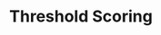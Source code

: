 ---
title: Threshold Scoring
redirect_to: "/releases/v5.0.0/authors/assessment_threshold_scoring"
---